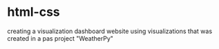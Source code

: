 # html-css
creating a visualization dashboard website using visualizations that was created in a pas project "WeatherPy"
